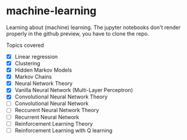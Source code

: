 # machine-learning
Learning about (machine) learning.
The jupyter notebooks don't render properly in the github preview, you have to clone the repo.

Topics covered
- [x] Linear regression
- [x] Clustering
- [x] Hidden Markov Models
- [x] Markov Chains
- [x] Neural Network Theory
- [x] Vanilla Neural Network (Multi-Layer Perceptron)
- [x] Convolutional Neural Network Theory
- [ ] Convolutional Neural Network
- [ ] Reccurent Neural Network Theory
- [ ] Recurrent Neural Network
- [ ] Reinforcement Learning Theory
- [ ] Reinforcement Learning with Q learning 
